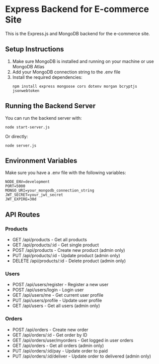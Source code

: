 
# Express Backend for E-commerce Site

This is the Express.js and MongoDB backend for the e-commerce site.

## Setup Instructions

1. Make sure MongoDB is installed and running on your machine or use MongoDB Atlas
2. Add your MongoDB connection string to the .env file
3. Install the required dependencies:
   ```
   npm install express mongoose cors dotenv morgan bcryptjs jsonwebtoken
   ```

## Running the Backend Server

You can run the backend server with:

```
node start-server.js
```

Or directly:

```
node server.js
```

## Environment Variables

Make sure you have a .env file with the following variables:

```
NODE_ENV=development
PORT=5000
MONGO_URI=your_mongodb_connection_string
JWT_SECRET=your_jwt_secret
JWT_EXPIRE=30d
```

## API Routes

### Products
- GET /api/products - Get all products
- GET /api/products/:id - Get single product
- POST /api/products - Create new product (admin only)
- PUT /api/products/:id - Update product (admin only)
- DELETE /api/products/:id - Delete product (admin only)

### Users
- POST /api/users/register - Register a new user
- POST /api/users/login - Login user
- GET /api/users/me - Get current user profile
- PUT /api/users/profile - Update user profile
- GET /api/users - Get all users (admin only)

### Orders
- POST /api/orders - Create new order
- GET /api/orders/:id - Get order by ID
- GET /api/orders/user/myorders - Get logged in user orders
- GET /api/orders - Get all orders (admin only)
- PUT /api/orders/:id/pay - Update order to paid
- PUT /api/orders/:id/deliver - Update order to delivered (admin only)
